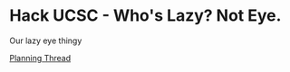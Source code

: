 # Hack UCSC - Who's Lazy? Not Eye.
Our lazy eye thingy

[Planning Thread](https://github.com/zAMLz/hackucsc-lazyeye/issues/1)
